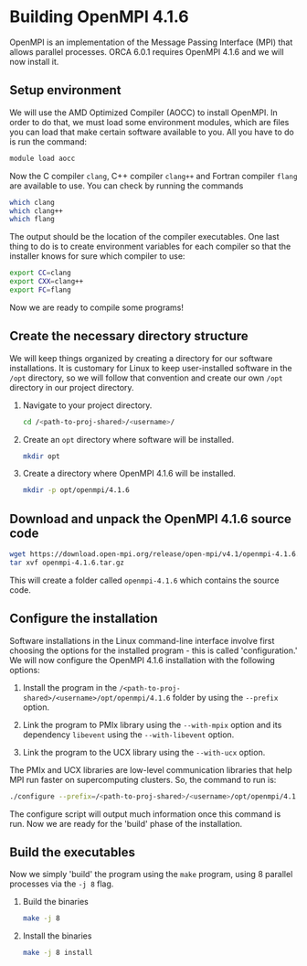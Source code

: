 # Building OpenMPI 4.1.6

OpenMPI is an implementation of the Message Passing Interface (MPI) that allows
parallel processes. ORCA 6.0.1 requires OpenMPI 4.1.6 and we will now install
it.

## Setup environment

We will use the AMD Optimized Compiler (AOCC) to install OpenMPI. In order to
do that, we must load some environment modules, which are files you can load
that make certain software available to you. All you have to do is run the
command:

```bash
module load aocc
```

Now the C compiler `clang`, C++ compiler `clang++` and Fortran compiler
`flang` are available to use. You can check by running the commands

```bash
which clang
which clang++
which flang
```

The output should be the location of the compiler executables. One last
thing to do is to create environment variables for each compiler so that
the installer knows for sure which compiler to use:

```bash
export CC=clang
export CXX=clang++
export FC=flang
```

Now we are ready to compile some programs!

## Create the necessary directory structure

We will keep things organized by creating a directory for our software
installations. It is customary for Linux to keep user-installed software in
the `/opt` directory, so we will follow that convention and create our own
`/opt` directory in our project directory.

1. Navigate to your project directory.

    ```bash
    cd /<path-to-proj-shared>/<username>/
    ```

2. Create an `opt` directory where software will be installed.

    ```bash
    mkdir opt
    ```

3. Create a directory where OpenMPI 4.1.6 will be installed.

    ```bash
    mkdir -p opt/openmpi/4.1.6
    ```

## Download and unpack the OpenMPI 4.1.6 source code

```bash
wget https://download.open-mpi.org/release/open-mpi/v4.1/openmpi-4.1.6.tar.gz
tar xvf openmpi-4.1.6.tar.gz
```

This will create a folder called `openmpi-4.1.6` which contains the source
code. 

## Configure the installation

Software installations in the Linux command-line interface involve first
choosing the options for the installed program - this is called 
'configuration.' We will now configure the OpenMPI 4.1.6 installation with
the following options:

1. Install the program in the `/<path-to-proj-shared>/<username>/opt/openmpi/4.1.6`
   folder by using the `--prefix` option.

2. Link the program to PMIx library using the `--with-mpix` option and its
   dependency `libevent` using the `--with-libevent` option.

3. Link the program to the UCX library using the `--with-ucx` option.

The PMIx and UCX libraries are low-level communication libraries that help MPI
run faster on supercomputing clusters. So, the command to run is:

```bash
./configure --prefix=/<path-to-proj-shared>/<username>/opt/openmpi/4.1.6 --with-pmix=/<path-to-pmix> --with-libevent=/<path-to-libevent> --with-ucx=/<path-to-ucx>
```

The configure script will output much information once this command is run.
Now we are ready for the 'build' phase of the installation.

## Build the executables

Now we simply 'build' the program using the `make` program, using 8 parallel
processes via the `-j 8` flag.

1. Build the binaries
    ```bash
    make -j 8
    ```

2. Install the binaries
    ```bash
    make -j 8 install
    ```
